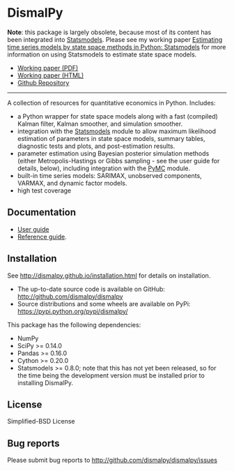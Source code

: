 DismalPy
========

**Note**: this package is largely obsolete, because most of its content has
been integrated into [Statsmodels](http://statsmodels.github.io/). Please see
my working paper [Estimating time series models by state space methods in Python: Statsmodels](http://www.chadfulton.com/research.html#est-ssm-py) for more
information on using Statsmodels to estimate state space models.

- [Working paper (PDF)](https://github.com/ChadFulton/fulton_statsmodels_2017/raw/master/fulton_statsmodels_2017_v1.pdf)
- [Working paper (HTML)](https://chadfulton.github.io/fulton_statsmodels_2017/)
- [Github Repository](https://github.com/ChadFulton/fulton_statsmodels_2017)

------------

A collection of resources for quantitative economics in Python. Includes:

- a Python wrapper for state space models along with a fast (compiled) Kalman
  filter, Kalman smoother, and simulation smoother.
- integration with the [Statsmodels](http://statsmodels.github.io/) module to
  allow maximum likelihood estimation of parameters in state space models,
  summary tables, diagnostic tests and plots, and post-estimation results.
- parameter estimation using Bayesian posterior simulation methods (either
  Metropolis-Hastings or Gibbs sampling - see the user guide for details,
  below), including integration with the
  [PyMC](https://pymc-devs.github.io/pymc/) module.
- built-in time series models: SARIMAX, unobserved components, VARMAX, and
  dynamic factor models.
- high test coverage

Documentation
-------------

- [User guide](http://dismalpy.github.io/user/index.html)
- [Reference guide](http://dismalpy.github.io/reference/index.html).

Installation
------------

See http://dismalpy.github.io/installation.html for details on installation.

- The up-to-date source code is available on GitHub: http://github.com/dismalpy/dismalpy
- Source distributions and some wheels are available on PyPi: https://pypi.python.org/pypi/dismalpy/

This package has the following dependencies:

- NumPy
- SciPy >= 0.14.0
- Pandas >= 0.16.0
- Cython >= 0.20.0
- Statsmodels >= 0.8.0; note that this has not yet been released, so for the
  time being the development version must be installed prior to installing
  DismalPy.

License
-------

Simplified-BSD License

Bug reports
-----------

Please submit bug reports to http://github.com/dismalpy/dismalpy/issues